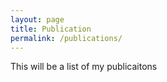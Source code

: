 ```yaml
---
layout: page
title: Publication
permalink: /publications/
---
```


This will be a list of my publicaitons
